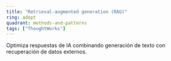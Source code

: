 ```yaml
---
title: "Retrieval-augmented generation (RAG)"
ring: adopt
quadrant: methods-and-patterns
tags: ["ThoughtWorks"]
---
```


Optimiza respuestas de IA combinando generación de texto con recuperación de datos externos.
